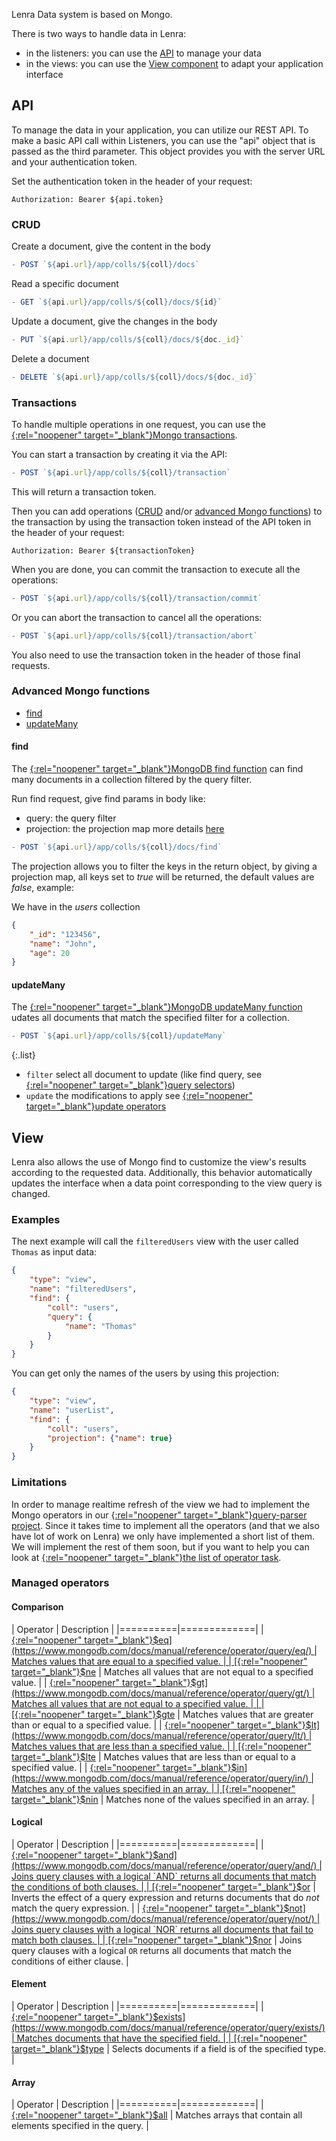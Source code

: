 Lenra Data system is based on Mongo.

There is two ways to handle data in Lenra:
- in the listeners: you can use the [API](#api) to manage your data
- in the views: you can use the [View component](/references/components-api/components/view.html) to adapt your application interface


## API

To manage the data in your application, you can utilize our REST API.
To make a basic API call within Listeners, you can use the "api" object that is passed as the third parameter.
This object provides you with the server URL and your authentication token.

Set the authentication token in the header of your request:

```http
Authorization: Bearer ${api.token}
```

### CRUD

Create a document, give the content in the body

```js
- POST `${api.url}/app/colls/${coll}/docs`
```

Read a specific document
```js
- GET `${api.url}/app/colls/${coll}/docs/${id}`
```

Update a document, give the changes in the body
```js
- PUT `${api.url}/app/colls/${coll}/docs/${doc._id}`
```

Delete a document
```js
- DELETE `${api.url}/app/colls/${coll}/docs/${doc._id}`
```

### Transactions

To handle multiple operations in one request, you can use the [{:rel="noopener" target="_blank"}Mongo transactions](https://www.mongodb.com/docs/manual/core/transactions/).

You can start a transaction by creating it via the API:

```js
- POST `${api.url}/app/colls/${coll}/transaction`
```

This will return a transaction token.

Then you can add operations ([CRUD](#crud) and/or [advanced Mongo functions](#advanced-mongo-functions)) to the transaction by using the transaction token instead of the API token in the header of your request:

```http
Authorization: Bearer ${transactionToken}
```

When you are done, you can commit the transaction to execute all the operations:

```js
- POST `${api.url}/app/colls/${coll}/transaction/commit`
```

Or you can abort the transaction to cancel all the operations:

```js
- POST `${api.url}/app/colls/${coll}/transaction/abort`
```

You also need to use the transaction token in the header of those final requests.


### Advanced Mongo functions

- [find](#find)
- [updateMany](#updatemany)

#### find

The [{:rel="noopener" target="_blank"}MongoDB find function](https://www.mongodb.com/docs/manual/reference/method/db.collection.find/) can find many documents in a collection filtered by the query filter.

Run find request, give find params in body like:
  - query: the query filter
  - projection: the projection map more details [here](#apiProjection)

```js
- POST `${api.url}/app/colls/${coll}/docs/find` 
```

The projection allows you to filter the keys in the return object, by giving a projection map, all keys set to *true* will be returned, the default values are *false*, example:

We have in the *users* collection 

```json
{
    "_id": "123456",
    "name": "John",
    "age": 20
}
```

#### updateMany

The [{:rel="noopener" target="_blank"}MongoDB updateMany function](https://www.mongodb.com/docs/manual/reference/method/db.collection.updateMany/) udates all documents that match the specified filter for a collection. 
```js
- POST `${api.url}/app/colls/${coll}/updateMany`
```

{:.list}
- `filter` select all document to update (like find query, see [{:rel="noopener" target="_blank"}query selectors](https://www.mongodb.com/docs/manual/reference/operator/query/#std-label-query-selectors))  
- `update` the modifications to apply see [{:rel="noopener" target="_blank"}update operators](https://www.mongodb.com/docs/manual/reference/operator/update/#std-label-update-operators)

## View

Lenra also allows the use of Mongo find to customize the view's results according to the requested data.
Additionally, this behavior automatically updates the interface when a data point corresponding to the view query is changed.
### Examples

The next example will call the `filteredUsers` view with the user called `Thomas` as input data:

```json
{
    "type": "view",
    "name": "filteredUsers",
    "find": {
        "coll": "users",
        "query": {
            "name": "Thomas"
        }
    }
}
```

You can get only the names of the users by using this projection:

```json
{
    "type": "view",
    "name": "userList",
    "find": {
        "coll": "users",
        "projection": {"name": true}
    }
}
```

### Limitations

In order to manage realtime refresh of the view we had to implement the Mongo operators in our [{:rel="noopener" target="_blank"}query-parser project](https://github.com/lenra-io/query-parser).
Since it takes time to implement all the operators (and that we also have lot of work on Lenra) we only have implemented a short list of them.
We will implement the rest of them soon, but if you want to help you can look at [{:rel="noopener" target="_blank"}the list of operator task](https://github.com/lenra-io/query-parser/issues?q=is%3Aissue+is%3Aopen+label%3A%22good+first+issue%22+operator).

### Managed operators

<!-- Get the groups and description from Mongo doc: https://www.mongodb.com/docs/manual/reference/operator/query/ -->

#### Comparison

| Operator | Description |
|==========|=============|
| [{:rel="noopener" target="_blank"}$eq](https://www.mongodb.com/docs/manual/reference/operator/query/eq/)     | Matches values that are equal to a specified value. |
| [{:rel="noopener" target="_blank"}$ne](https://www.mongodb.com/docs/manual/reference/operator/query/ne/)     | Matches all values that are not equal to a specified value. |
| [{:rel="noopener" target="_blank"}$gt](https://www.mongodb.com/docs/manual/reference/operator/query/gt/)     | Matches all values that are not equal to a specified value. |
 |
| [{:rel="noopener" target="_blank"}$gte](https://www.mongodb.com/docs/manual/reference/operator/query/gte/)   | Matches values that are greater than or equal to a specified value. |
| [{:rel="noopener" target="_blank"}$lt](https://www.mongodb.com/docs/manual/reference/operator/query/lt/)     | Matches values that are less than a specified value. |
| [{:rel="noopener" target="_blank"}$lte](https://www.mongodb.com/docs/manual/reference/operator/query/lte/)   | Matches values that are less than or equal to a specified value. |
| [{:rel="noopener" target="_blank"}$in](https://www.mongodb.com/docs/manual/reference/operator/query/in/)     | Matches any of the values specified in an array. | 
| [{:rel="noopener" target="_blank"}$nin](https://www.mongodb.com/docs/manual/reference/operator/query/nin/)   | Matches none of the values specified in an array. |

#### Logical

| Operator | Description |
|==========|=============|
| [{:rel="noopener" target="_blank"}$and](https://www.mongodb.com/docs/manual/reference/operator/query/and/)   | Joins query clauses with a logical `AND` returns all documents that match the conditions of both clauses. |
| [{:rel="noopener" target="_blank"}$or](https://www.mongodb.com/docs/manual/reference/operator/query/or/)     | Inverts the effect of a query expression and returns documents that do *not* match the query expression. |
| [{:rel="noopener" target="_blank"}$not](https://www.mongodb.com/docs/manual/reference/operator/query/not/)   | Joins query clauses with a logical `NOR` returns all documents that fail to match both clauses. |
| [{:rel="noopener" target="_blank"}$nor](https://www.mongodb.com/docs/manual/reference/operator/query/nor/)   | Joins query clauses with a logical `OR` returns all documents that match the conditions of either clause. |

#### Element

| Operator | Description |
|==========|=============|
| [{:rel="noopener" target="_blank"}$exists](https://www.mongodb.com/docs/manual/reference/operator/query/exists/) | Matches documents that have the specified field. |
| [{:rel="noopener" target="_blank"}$type](https://www.mongodb.com/docs/manual/reference/operator/query/type/)     | Selects documents if a field is of the specified type. |

#### Array

| Operator | Description |
|==========|=============|
| [{:rel="noopener" target="_blank"}$all](https://www.mongodb.com/docs/manual/reference/operator/query/all/)    | Matches arrays that contain all elements specified in the query. |
